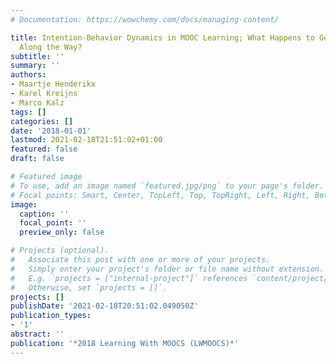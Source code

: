 ```yaml
---
# Documentation: https://wowchemy.com/docs/managing-content/

title: Intention-Behavior Dynamics in MOOC Learning; What Happens to Good Intentions
  Along the Way?
subtitle: ''
summary: ''
authors:
- Maartje Henderikx
- Karel Kreijns
- Marco Kalz
tags: []
categories: []
date: '2018-01-01'
lastmod: 2021-02-18T21:51:02+01:00
featured: false
draft: false

# Featured image
# To use, add an image named `featured.jpg/png` to your page's folder.
# Focal points: Smart, Center, TopLeft, Top, TopRight, Left, Right, BottomLeft, Bottom, BottomRight.
image:
  caption: ''
  focal_point: ''
  preview_only: false

# Projects (optional).
#   Associate this post with one or more of your projects.
#   Simply enter your project's folder or file name without extension.
#   E.g. `projects = ["internal-project"]` references `content/project/deep-learning/index.md`.
#   Otherwise, set `projects = []`.
projects: []
publishDate: '2021-02-18T20:51:02.049050Z'
publication_types:
- '1'
abstract: ''
publication: '*2018 Learning With MOOCS (LWMOOCS)*'
---
```

